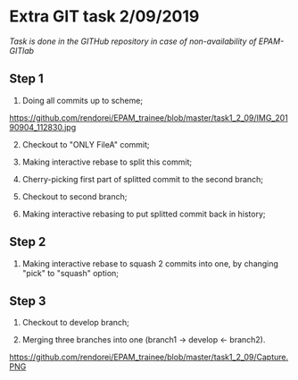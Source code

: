 # Extra GIT task 2/09/2019
*Task is done in the GITHub repository in case of non-availability of EPAM-GITlab*

## Step 1
1. Doing all commits up to scheme;

https://github.com/rendorei/EPAM_trainee/blob/master/task1_2_09/IMG_20190904_112830.jpg

2. Checkout to "ONLY FileA" commit;

3. Making interactive rebase to split this commit;

4. Cherry-picking first part of splitted commit to the second branch;

5. Checkout to second branch;

6. Making interactive rebasing to put splitted commit back in history;

## Step 2

1. Making interactive rebase to squash 2 commits into one, by changing "pick" to "squash" option;

## Step 3

1. Checkout to develop branch;

2. Merging three branches into one (branch1 -> develop <- branch2).

https://github.com/rendorei/EPAM_trainee/blob/master/task1_2_09/Capture.PNG